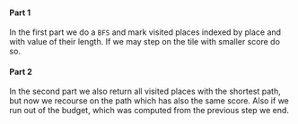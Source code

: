 #### Part 1

In the first part we do a `BFS` and mark visited places indexed by place and with value of their length. If we may step on the tile with smaller score do so.

#### Part 2

In the second part we also return all visited places with the shortest path, but now we recourse on the path which has also the same score. Also if we run out of the budget, which was computed from the previous step we end.

